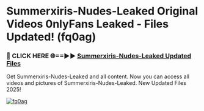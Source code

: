 # Summerxiris-Nudes-Leaked Original Videos 0nlyFans Leaked - Files Updated! (fq0ag)

<h3>🔴 CLICK HERE 🌐==►► <a href="https://tinyurl.com/4mcuefdz" rel="nofollow">Summerxiris-Nudes-Leaked Updated Files</a></h3>

Get Summerxiris-Nudes-Leaked and all content. Now you can access all videos and pictures of Summerxiris-Nudes-Leaked. New Updated Files 2025!

[![fq0ag](https://i.imgur.com/StAQSOY.gif)](https://tinyurl.com/4mcuefdz)

